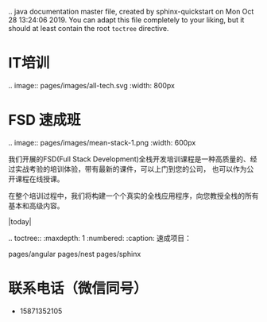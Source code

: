 .. java documentation master file, created by
   sphinx-quickstart on Mon Oct 28 13:24:06 2019.
   You can adapt this file completely to your liking, but it should at least
   contain the root `toctree` directive.

IT培训
=============
.. image:: pages/images/all-tech.svg
   :width: 800px


FSD 速成班
===============

.. image:: pages/images/mean-stack-1.png
   :width: 600px


我们开展的FSD(Full Stack Development)全栈开发培训课程是一种高质量的、经过实战考验的培训体验，带有最新的课件，可以上门到您的公司， 也可以作为公开课程在线授课。

在整个培训过程中，我们将构建一个个真实的全栈应用程序，向您教授全栈的所有基本和高级内容。

|today|

.. toctree::
   :maxdepth: 1
   :numbered:
   :caption: 速成项目：

   pages/angular
   pages/nest
   pages/sphinx


联系电话（微信同号）
=======================

* 15871352105
